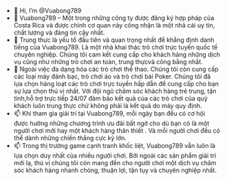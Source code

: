 - 👋 Hi, I’m @Vuabong789
- 👀 Vuabong789 – Một trong những công ty được đăng ký hợp pháp của Costa Rica và được chính cơ quan này công nhận là một nhà cái uy tín, chất lượng và đáng tin cậy nhất.
- 🌱 Trung thực là yếu tố đầu tiên và quan trọng nhất để khẳng định danh tiếng của Vuabong789. Là một nhà khai thác trò chơi trực tuyến quốc tế chuyên nghiệp. Chúng tôi cam kết cung cấp cho khách hàng những dịch vụ cũng như những trò chơi an toàn, trung thựcvà công bằng nhất. 
- 💞️ Ngoài việc đa dạng hóa các trò chơi thể thao. Chúng tôi còn cung cấp các loại máy đánh bạc, trò chơi ảo và trò chơi bài Poker. Chúng tôi đã lựa chọn hàng loạt các trò chơi trực tuyến hấp dẫn để cung cấp cho bạn sự lựa chọn thú vị nhất. Với đội ngũ chăm sóc khách hàng trẻ trung, tận tình,hỗ trợ trực tiếp 24/07 đảm bảo kết quả của các trò chơi của quý khách luôn trung thực chứ không phải là kết quả do máy quy định.
- 📫 Khi tham gia giải trí tại Vuabong789, mỗi ngày bạn đều có cơ hội được hưởng những chương trình ưu đãi bất ngờ cho dù bạn có là một người chơi mới hay một khách hàng thân thiết . Và mỗi người chơi đều có thể dành những chiến thắng cực kỳ lớn.
- 📫 Trong thị trường game cạnh tranh khốc liệt, Vuabong789 vẫn luôn là lựa chọn duy nhất của nhiều người chơi. Bởi ngoài các sản phẩm giải trí mới lạ, thú vị chúng tôi còn mang đến cho người chơi một dịch vụ chăm sóc khách hàng nhanh chóng, thuận lợi,
tận tụy và chuyên nghiệp nhất.
<!---
Vuabong789/Vuabong789 is a ✨ special ✨ repository because its `README.md` (this file) appears on your GitHub profile.
You can click the Preview link to take a look at your changes.
--->

